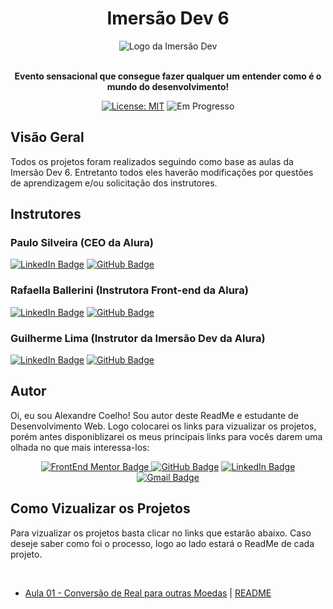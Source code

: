 <h1 align="center"> Imersão Dev 6 </h1>

<div align="center">

  <img src="https://www.alura.com.br/assets/img/imersoes/dev-2021/logo-imersao-aluraflix.svg" alt="Logo da Imersão Dev">
  
</div>

<br>

<p align="center"> <strong>Evento sensacional que consegue fazer qualquer um entender como é o mundo do desenvolvimento!</strong> </p>

<div align="center">

  <a href="https://github.com/coelhoalexandre/imersao-dev-6-alura/blob/main/LICENSE" target="_blank"><img src="https://img.shields.io/badge/License-MIT-yellow.svg" alt="License: MIT"></a> <img src="https://img.shields.io/badge/Em_Progresso-blue.svg" alt="Em Progresso">

</div>

## Visão Geral

Todos os projetos foram realizados seguindo como base as aulas da Imersão Dev 6. Entretanto todos eles haverão modificações por questões de aprendizagem e/ou solicitação dos instrutores.

## Instrutores

### Paulo Silveira (CEO da Alura)

<a href="https://www.linkedin.com/in/paulosilveira/" target="_blank"><img src="https://img.shields.io/badge/-LinkedIn-%230077B5?style=for-the-badge&logo=linkedin&logoColor=white" alt="LinkedIn Badge"></a>
<a href = "https://github.com/peas" target="_blank"><img src="https://img.shields.io/badge/GitHub-%23333?style=for-the-badge&logo=github&logoColor=white" alt="GitHub Badge"></a>

### Rafaella Ballerini (Instrutora Front-end da Alura)

<a href="https://www.linkedin.com/in/rafaella-ballerini-45875016a/" target="_blank"><img src="https://img.shields.io/badge/-LinkedIn-%230077B5?style=for-the-badge&logo=linkedin&logoColor=white" alt="LinkedIn Badge"></a>
<a href = "https://github.com/rafaballerini" target="_blank"><img src="https://img.shields.io/badge/GitHub-%23333?style=for-the-badge&logo=github&logoColor=white" target="_blank" alt="GitHub Badge"></a>

### Guilherme Lima (Instrutor da Imersão Dev da Alura)

<a href="https://www.linkedin.com/in/guilherme-lima-developer/" target="_blank"><img src="https://img.shields.io/badge/-LinkedIn-%230077B5?style=for-the-badge&logo=linkedin&logoColor=white" alt="LinkedIn Badge"></a>
<a href = "https://github.com/guilhermeonrails" target="_blank"><img src="https://img.shields.io/badge/GitHub-%23333?style=for-the-badge&logo=github&logoColor=white" alt="GitHub Badge"></a>

## Autor

Oi, eu sou Alexandre Coelho! Sou autor deste ReadMe e estudante de Desenvolvimento Web. Logo colocarei os links para vizualizar os projetos, porém antes disponiblizarei os meus principais links para vocês darem uma olhada no que mais interessa-los: 

<div align="center">

<a href = "https://www.frontendmentor.io/profile/coelhoalexandre" target="_blank"><img src="https://img.shields.io/badge/Frontend_Mentor-black?style=for-the-badge&logo=frontendmentor&logoColor=aqua" alt="FrontEnd Mentor Badge">
<a href = "https://github.com/coelhoalexandre"  target="_blank"><img src="https://img.shields.io/badge/GitHub-%23333?style=for-the-badge&logo=github&logoColor=white" alt="GitHub Badge"></a>
<a href="https://www.linkedin.com/in/-coelhoalexandre/" target="_blank"><img src="https://img.shields.io/badge/-LinkedIn-%230077B5?style=for-the-badge&logo=linkedin&logoColor=white" alt="LinkedIn Badge"></a>
<a href = "mailto:alexandrecoelhocontato@gmail.com" target="_blank"><img src="https://img.shields.io/badge/-Gmail-critical?style=for-the-badge&logo=gmail&logoColor=white" target="_blank" alt="Gmail Badge"></a>


<div align="left">

<h2>Como Vizualizar os Projetos</h2>

Para vizualizar os projetos basta clicar no links que estarão abaixo. Caso deseje saber como foi o processo, logo ao lado estará o ReadMe de cada projeto.

</div>

  <br>
  
<div align="left">
  

- <a href="https://coelhoalexandre.github.io/imersao-dev-6-alura/aula01/" target="_blank"> Aula 01 - Conversão de Real para outras Moedas</a> | <a href="https://github.com/coelhoalexandre/imersao-dev-6-alura/blob/main/aula01/README.md" target="_blank">README</a>
  
 </div>


